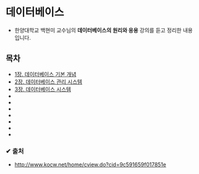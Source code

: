 # 데이터베이스
 - 한양대학교 백현미 교수님의 **데이터베이스의 원리와 응용** 강의를 듣고 정리한 내용입니다.

## 목차
 - [1장. 데이터베이스 기본 개념](https://github.com/movingyun/Today-I-Learn/blob/master/%EB%8D%B0%EC%9D%B4%ED%84%B0%EB%B2%A0%EC%9D%B4%EC%8A%A4/01_%EB%8D%B0%EC%9D%B4%ED%84%B0%EB%B2%A0%EC%9D%B4%EC%8A%A4%20%EA%B8%B0%EB%B3%B8%EA%B0%9C%EB%85%90.md)
 - [2장. 데이터베이스 관리 시스템](https://github.com/movingyun/Today-I-Learn/blob/master/%EB%8D%B0%EC%9D%B4%ED%84%B0%EB%B2%A0%EC%9D%B4%EC%8A%A4/02_DBMS.md)
 - [3장. 데이터베이스 시스템](https://github.com/movingyun/Today-I-Learn/blob/master/%EB%8D%B0%EC%9D%B4%ED%84%B0%EB%B2%A0%EC%9D%B4%EC%8A%A4/03_%EB%8D%B0%EC%9D%B4%ED%84%B0%EB%B2%A0%EC%9D%B4%EC%8A%A4%20%EC%8B%9C%EC%8A%A4%ED%85%9C.md)
 - []( )
 - []( )
 - []( )
 - []( )
 - []( )
 - []( )
 - []( )

	
### ✔ 출처
 - http://www.kocw.net/home/cview.do?cid=9c591659f017851e
